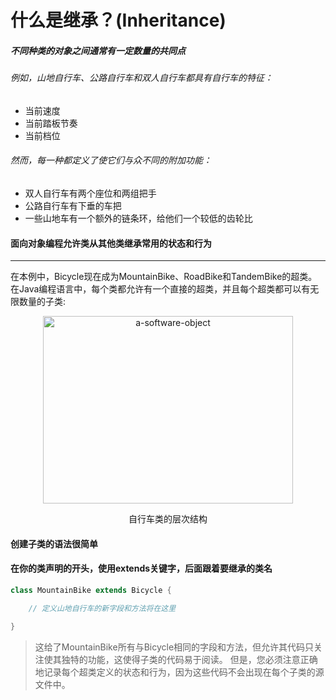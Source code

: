# 什么是继承？(Inheritance)
##### 不同种类的对象之间通常有一定数量的共同点
###### 例如，山地自行车、公路自行车和双人自行车都具有自行车的特征：
* 当前速度
* 当前踏板节奏
* 当前档位

###### 然而，每一种都定义了使它们与众不同的附加功能：
*  双人自行车有两个座位和两组把手
* 公路自行车有下垂的车把
* 一些山地车有一个额外的链条环，给他们一个较低的齿轮比

#### 面向对象编程允许类从其他类继承常用的状态和行为
---
在本例中，Bicycle现在成为MountainBike、RoadBike和TandemBike的超类。
在Java编程语言中，每个类都允许有一个直接的超类，并且每个超类都可以有无限数量的子类:
<div align="center">
<img src="https://raw.githubusercontent.com/ooyq/java-tutorial/main/gallery/docs/java/oop/a-hierarchy-of-bicycle-classes.png" alt="a-software-object" width="400" height="300" />
<p>自行车类的层次结构</p>
</div>

#### 创建子类的语法很简单
#### 在你的类声明的开头，使用extends关键字，后面跟着要继承的类名

```java
class MountainBike extends Bicycle {

    // 定义山地自行车的新字段和方法将在这里

}
```

> 这给了MountainBike所有与Bicycle相同的字段和方法，但允许其代码只关注使其独特的功能，这使得子类的代码易于阅读。
但是，您必须注意正确地记录每个超类定义的状态和行为，因为这些代码不会出现在每个子类的源文件中。